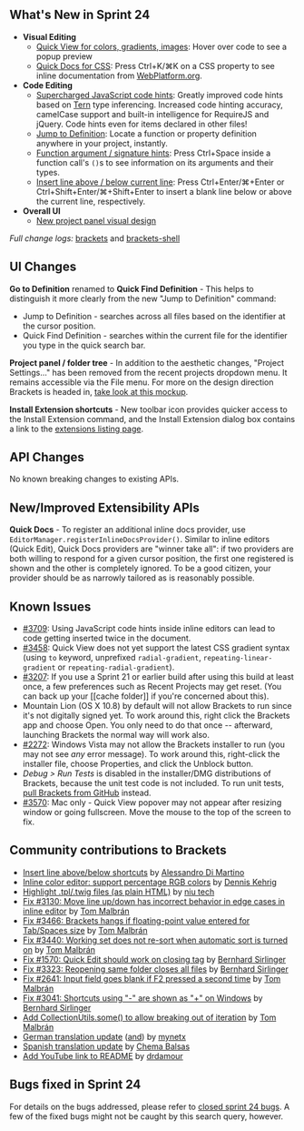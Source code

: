 What's New in Sprint 24
-----------------------
* **Visual Editing**
    * [Quick View for colors, gradients, images](https://trello.com/card/2-hover-preview/4f90a6d98f77505d7940ce88/848): Hover over code to see a popup preview
    * [Quick Docs for CSS](https://trello.com/card/3-quick-docs-css/4f90a6d98f77505d7940ce88/839): Press Ctrl+K/&#x2318;K on a CSS property to see inline documentation from [WebPlatform.org](http://docs.webplatform.org/).
* **Code Editing**
    * [Supercharged JavaScript code hints](https://trello.com/card/2-pull-request-tern-based-code-hinting/4f90a6d98f77505d7940ce88/849): Greatly improved code hints based on [Tern](http://ternjs.net/) type inferencing. Increased code hinting accuracy, camelCase support and built-in intelligence for RequireJS and jQuery. Code hints even for items declared in other files!
    * [Jump to Definition](https://trello.com/card/2-pull-request-tern-based-code-hinting/4f90a6d98f77505d7940ce88/849): Locate a function or property definition anywhere in your project, instantly.
    * [Function argument / signature hints](https://trello.com/card/2-pull-request-tern-based-code-hinting/4f90a6d98f77505d7940ce88/849): Press Ctrl+Space inside a function call's `()`s to see information on its arguments and their types.
    * [Insert line above / below current line](https://github.com/brackets-cont/brackets/pull/2729): Press Ctrl+Enter/&#x2318;+Enter or Ctrl+Shift+Enter/&#x2318;+Shift+Enter to insert a blank line below or above the current line, respectively.
* **Overall UI**
    * [New project panel visual design](https://trello.com/card/2-ux-implement-project-panel/4f90a6d98f77505d7940ce88/807)


_Full change logs:_ [brackets](https://github.com/brackets-cont/brackets/compare/sprint-23...sprint-24#commits_bucket) and [brackets-shell](https://github.com/brackets-cont/brackets-shell/compare/sprint-23...sprint-24#commits_bucket)


UI Changes
----------
**Go to Definition** renamed to **Quick Find Definition** - This helps to distinguish it more clearly from the new "Jump to Definition" command:
* Jump to Definition - searches across all files based on the identifier at the cursor position.
* Quick Find Definition - searches within the current file for the identifier you type in the quick search bar.

**Project panel / folder tree** - In addition to the aesthetic changes, "Project Settings..." has been removed from the recent projects dropdown menu. It remains accessible via the File menu. For more on the design direction Brackets is headed in, [take look at this mockup](http://www.behance.net/gallery/Brackets/6499177).

**Install Extension shortcuts** - New toolbar icon provides quicker access to the Install Extension command, and the Install Extension dialog box contains a link to the [extensions listing page](https://github.com/brackets-cont/brackets/wiki/Brackets-Extensions).


API Changes
-----------
No known breaking changes to existing APIs.

New/Improved Extensibility APIs
-------------------------------
**Quick Docs** - To register an additional inline docs provider, use `EditorManager.registerInlineDocsProvider()`. Similar to inline editors (Quick Edit), Quick Docs providers are "winner take all": if two providers are both willing to respond for a given cursor position, the first one registered is shown and the other is completely ignored. To be a good citizen, your provider should be as narrowly tailored as is reasonably possible.

Known Issues
------------
* [#3709](https://github.com/brackets-cont/brackets/issues/3709): Using JavaScript code hints inside inline editors can lead to code getting inserted twice in the document.
* [#3458](https://github.com/brackets-cont/brackets/issues/3458): Quick View does not yet support the latest CSS gradient syntax (using `to` keyword, unprefixed `radial-gradient`, `repeating-linear-gradient` or `repeating-radial-gradient`).
* [#3207](https://github.com/brackets-cont/brackets/issues/3207): If you use a Sprint 21 or earlier build after using this build at least once, a few preferences such as Recent Projects may get reset. (You can back up your [[cache folder]] if you're concerned about this).
* Mountain Lion (OS X 10.8) by default will not allow Brackets to run since it's not digitally signed yet.  To work around this, right click the Brackets app and choose Open.  You only need to do that once -- afterward, launching Brackets the normal way will work also.
* [#2272](https://github.com/brackets-cont/brackets/issues/2272): Windows Vista may not allow the Brackets installer to run (you may not see _any_ error message). To work around this, right-click the installer file, choose Properties, and click the Unblock button.
* _Debug > Run Tests_ is disabled in the installer/DMG distributions of Brackets, because the unit test code is not included. To run unit tests, [pull Brackets from GitHub](https://github.com/brackets-cont/brackets/wiki/How-to-Hack-on-Brackets#wiki-getcode) instead.
* [#3570](https://github.com/brackets-cont/brackets/issues/3570): Mac only - Quick View popover may not appear after resizing window or going fullscreen. Move the mouse to the top of the screen to fix.

Community contributions to Brackets
-----------------------------------
* [Insert line above/below shortcuts](https://github.com/brackets-cont/brackets/pull/2729) by [Alessandro Di Martino](https://github.com/zeis)
* [Inline color editor: support percentage RGB colors](https://github.com/brackets-cont/brackets/pull/2212) by [Dennis Kehrig](https://github.com/DennisKehrig)
* [Highlight .tpl/.twig files (as plain HTML)](https://github.com/brackets-cont/brackets/pull/3362) by [niu tech](https://github.com/niutech)
* [Fix #3130: Move line up/down has incorrect behavior in edge cases in inline editor](https://github.com/brackets-cont/brackets/pull/3233) by [Tom Malbrán](https://github.com/TomMalbran)
* [Fix #3466: Brackets hangs if floating-point value entered for Tab/Spaces size](https://github.com/brackets-cont/brackets/pull/3487) by [Tom Malbrán](https://github.com/TomMalbran)
* [Fix #3440: Working set does not re-sort when automatic sort is turned on](https://github.com/brackets-cont/brackets/pull/3450) by [Tom Malbrán](https://github.com/TomMalbran)
* [Fix #1570: Quick Edit should work on closing tag](https://github.com/brackets-cont/brackets/pull/3419) by [Bernhard Sirlinger](https://github.com/WebsiteDeveloper)
* [Fix #3323: Reopening same folder closes all files](https://github.com/brackets-cont/brackets/pull/3329) by [Bernhard Sirlinger](https://github.com/WebsiteDeveloper)
* [Fix #2641: Input field goes blank if F2 pressed a second time](https://github.com/brackets-cont/brackets/pull/3299) by [Tom Malbrán](https://github.com/TomMalbran)
* [Fix #3041: Shortcuts using "-" are shown as "+" on Windows](https://github.com/brackets-cont/brackets/pull/3331) by [Bernhard Sirlinger](https://github.com/WebsiteDeveloper)
* [Add CollectionUtils.some() to allow breaking out of iteration](https://github.com/brackets-cont/brackets/pull/3117) by [Tom Malbrán](https://github.com/TomMalbran)
* [German translation update](https://github.com/brackets-cont/brackets/pull/2937) ([and](https://github.com/brackets-cont/brackets/pull/3500)) by [mynetx](https://github.com/mynetx)
* [Spanish translation update](https://github.com/brackets-cont/brackets/pull/3536) by [Chema Balsas](https://github.com/jbalsas)
* [Add YouTube link to README](https://github.com/brackets-cont/brackets/pull/3276) by [drdamour](https://github.com/drdamour)


Bugs fixed in Sprint 24
-----------------------
For details on the bugs addressed, please refer to [closed sprint 24 bugs](https://github.com/brackets-cont/brackets/issues?labels=&milestone=11&state=closed). A few of the fixed bugs might not be caught by this search query, however.